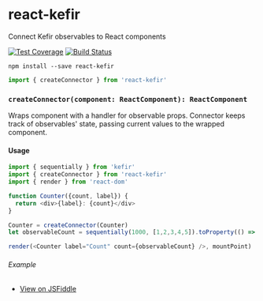 react-kefir
===========

Connect Kefir observables to React components

[![Test Coverage](https://codeclimate.com/github/rvikmanis/react-kefir/badges/coverage.svg)](https://codeclimate.com/github/rvikmanis/react-kefir/coverage)
[![Build Status](https://travis-ci.org/rvikmanis/react-kefir.svg?branch=master)](https://travis-ci.org/rvikmanis/react-kefir)

```
npm install --save react-kefir
```
```js
import { createConnector } from 'react-kefir'
```

### `createConnector(component: ReactComponent): ReactComponent`

Wraps component with a handler for observable props. Connector keeps track of observables' state, passing current values to the wrapped component.

#### Usage

```js
import { sequentially } from 'kefir'
import { createConnector } from 'react-kefir'
import { render } from 'react-dom'

function Counter({count, label}) {
  return <div>{label}: {count}</div>
}

Counter = createConnector(Counter)
let observableCount = sequentially(1000, [1,2,3,4,5]).toProperty(() => 0)

render(<Counter label="Count" count={observableCount} />, mountPoint)
```

###### Example

 * [View on JSFiddle](https://jsfiddle.net/rvikmanis/jzhcrxmz/)
